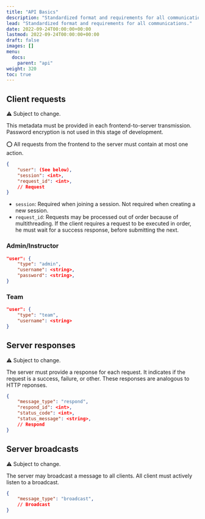 ```yaml
---
title: "API Basics"
description: "Standardized format and requirements for all communications."
lead: "Standardized format and requirements for all communications."
date: 2022-09-24T00:00:00+00:00
lastmod: 2022-09-24T00:00:00+00:00
draft: false
images: []
menu:
  docs:
    parent: "api"
weight: 320
toc: true
---
```


## Client requests

:warning: Subject to change.

This metadata must be provided in each frontend-to-server transmission. Password 
encryption is not used in this stage of development.

:o: All requests from the frontend to the server must contain at most one action.

```json
{
    "user": (See below),
    "session": <int>,
    "request_id": <int>,
    // Request
}
```

- `session`: Required when joining a session. Not required when creating a new 
session.
- `request_id`: Requests may be processed out of order because of multithreading. 
If the client requires a request to be executed in order, he must wait for a 
success response, before submitting the next.

### Admin/Instructor

```json
"user": {
    "type": "admin",
    "username": <string>,
    "password": <string>,
}
```

### Team

```json
"user": {
    "type": "team",
    "username": <string>
}
```

## Server responses

:warning: Subject to change.

The server must provide a response for each request. It indicates if the request 
is a success, failure, or other. These responses are analogous to HTTP reponses.

```json
{
    "message_type": "respond",
    "respond_id": <int>,
    "status_code": <int>,
    "status_message": <string>,
    // Respond
}
```

## Server broadcasts

:warning: Subject to change.

The server may broadcast a message to all clients. All client must actively listen 
to a broadcast.

```json
{
    "message_type": "broadcast",
    // Broadcast
}
```